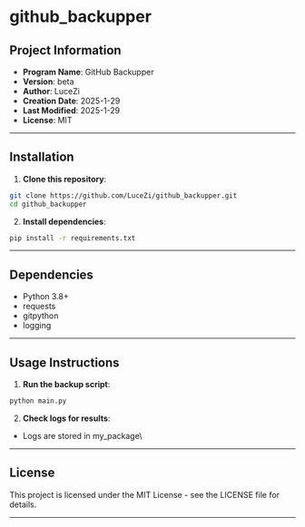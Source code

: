 # github_backupper

## Project  Information

- **Program Name**: GitHub Backupper  
- **Version**: beta  
- **Author**: LuceZi  
- **Creation Date**: 2025-1-29  
- **Last Modified**: 2025-1-29  
- **License**: MIT  

---

## Installation

1. **Clone this repository**:  
```bash
git clone https://github.com/LuceZi/github_backupper.git
cd github_backupper
```
2. **Install dependencies**:  
```bash
pip install -r requirements.txt
```

---

## Dependencies  

- Python 3.8+
- requests
- gitpython
- logging

---

##  Usage Instructions  

1. **Run the backup script**:

```bash
python main.py
```
2. **Check logs for results**:
- Logs are stored in my_package\

---

## License
This project is licensed under the MIT License - see the LICENSE file for details.

---
